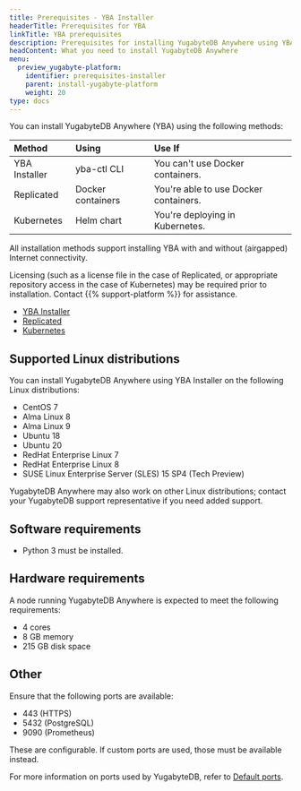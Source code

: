 ```yaml
---
title: Prerequisites - YBA Installer
headerTitle: Prerequisites for YBA
linkTitle: YBA prerequisites
description: Prerequisites for installing YugabyteDB Anywhere using YBA Installer
headContent: What you need to install YugabyteDB Anywhere
menu:
  preview_yugabyte-platform:
    identifier: prerequisites-installer
    parent: install-yugabyte-platform
    weight: 20
type: docs
---
```


You can install YugabyteDB Anywhere (YBA) using the following methods:

| Method | Using | Use If |
| :--- | :--- | :--- |
| YBA Installer | yba-ctl CLI | You can't use Docker containers. |
| Replicated | Docker containers | You're able to use Docker containers. |
| Kubernetes | Helm chart | You're deploying in Kubernetes. |

All installation methods support installing YBA with and without (airgapped) Internet connectivity.

Licensing (such as a license file in the case of Replicated, or appropriate repository access in the case of Kubernetes) may be required prior to installation.  Contact {{% support-platform %}} for assistance.

<ul class="nav nav-tabs-alt nav-tabs-yb">

  <li>
    <a href="../installer/" class="nav-link active">
      <i class="fa-solid fa-building" aria-hidden="true"></i>YBA Installer</a>
  </li>

  <li>
    <a href="../default/" class="nav-link">
      <i class="fa-solid fa-cloud"></i>Replicated</a>
  </li>

  <li>
    <a href="../kubernetes/" class="nav-link">
      <i class="fa-regular fa-dharmachakra" aria-hidden="true"></i>Kubernetes</a>
  </li>

</ul>

## Supported Linux distributions

You can install YugabyteDB Anywhere using YBA Installer on the following Linux distributions:

- CentOS 7
- Alma Linux 8
- Alma Linux 9
- Ubuntu 18
- Ubuntu 20
- RedHat Enterprise Linux 7
- RedHat Enterprise Linux 8
- SUSE Linux Enterprise Server (SLES) 15 SP4 (Tech Preview)

YugabyteDB Anywhere may also work on other Linux distributions; contact your YugabyteDB support representative if you need added support.

## Software requirements

- Python 3 must be installed.

## Hardware requirements

A node running YugabyteDB Anywhere is expected to meet the following requirements:

- 4 cores
- 8 GB memory
- 215 GB disk space

## Other

Ensure that the following ports are available:

- 443 (HTTPS)
- 5432 (PostgreSQL)
- 9090 (Prometheus)

These are configurable. If custom ports are used, those must be available instead.

For more information on ports used by YugabyteDB, refer to [Default ports](../../../../reference/configuration/default-ports).

